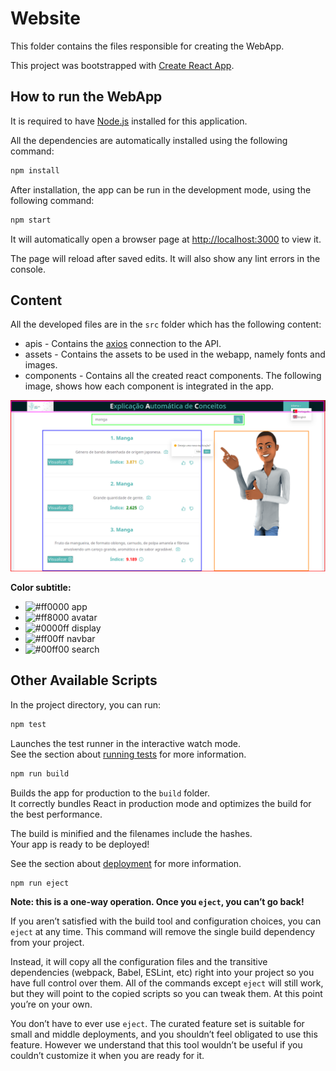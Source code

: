# Website

This folder contains the files responsible for creating the WebApp.

This project was bootstrapped with [Create React App](https://github.com/facebook/create-react-app).

## How to run the WebApp

It is required to have [Node.js](https://nodejs.org/en/) installed for this application.

All the dependencies are automatically installed using the following command:

```bash
npm install
```

After installation, the app can be run in the development mode, using the following command:

```bash
npm start
```

It will automatically open a browser page at [http://localhost:3000](http://localhost:3000) to view it.

The page will reload after saved edits.
It will also show any lint errors in the console.

## Content

All the developed files are in the `src` folder which has the following content:

* apis - Contains the [axios](https://www.npmjs.com/package/axios) connection to the API.
* assets - Contains the assets to be used in the webapp, namely fonts and images.
* components - Contains all the created react components.
The following image, shows how each component is integrated in the app.

![component_distribution](../../diagrams/webapp_components_destribution.png)

**Color subtitle:**

* ![#ff0000](https://via.placeholder.com/15/ff0000/000000?text=+) app
* ![#ff8000](https://via.placeholder.com/15/ff8000/000000?text=+) avatar
* ![#0000ff](https://via.placeholder.com/15/0000ff/000000?text=+) display
* ![#ff00ff](https://via.placeholder.com/15/ff00ff/000000?text=+) navbar
* ![#00ff00](https://via.placeholder.com/15/00ff00/000000?text=+) search

## Other Available Scripts

In the project directory, you can run:

```bash
npm test
```

Launches the test runner in the interactive watch mode.<br />
See the section about [running tests](https://facebook.github.io/create-react-app/docs/running-tests) for more information.

```bash
npm run build
```

Builds the app for production to the `build` folder.<br />
It correctly bundles React in production mode and optimizes the build for the best performance.

The build is minified and the filenames include the hashes.<br />
Your app is ready to be deployed!

See the section about [deployment](https://facebook.github.io/create-react-app/docs/deployment) for more information.

```bash
npm run eject
```

**Note: this is a one-way operation. Once you `eject`, you can’t go back!**

If you aren’t satisfied with the build tool and configuration choices, you can `eject` at any time. This command will remove the single build dependency from your project.

Instead, it will copy all the configuration files and the transitive dependencies (webpack, Babel, ESLint, etc) right into your project so you have full control over them. All of the commands except `eject` will still work, but they will point to the copied scripts so you can tweak them. At this point you’re on your own.

You don’t have to ever use `eject`. The curated feature set is suitable for small and middle deployments, and you shouldn’t feel obligated to use this feature. However we understand that this tool wouldn’t be useful if you couldn’t customize it when you are ready for it.

